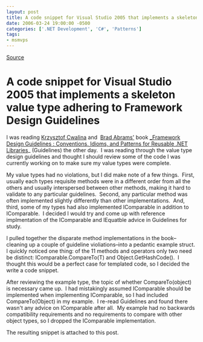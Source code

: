 ```yaml
---
layout: post
title: A code snippet for Visual Studio 2005 that implements a skeleton value type adhering to Framework Design Guidelines
date: 2006-03-24 19:00:00 -0500
categories: ['.NET Development', 'C#', 'Patterns']
tags:
- msmvps
---
```

[Source](http://blogs.msmvps.com/peterritchie/2006/03/25/a-code-snippet-for-visual-studio-2005-that-implements-a-skeleton-value-type-adhering-to-framework-design-guidelines/ "Permalink to A code snippet for Visual Studio 2005 that implements a skeleton value type adhering to Framework Design Guidelines")

# A code snippet for Visual Studio 2005 that implements a skeleton value type adhering to Framework Design Guidelines

I was reading [Krzysztof Cwalina][1] and  [Brad Abrams'][2] book [_Framework Design Guidelines : Conventions, Idioms, and Patterns for Reusable .NET Libraries][3]_ (Guidelines) the other day.  I was reading through the value type design guidelines and thought I should review some of the code I was currently working on to make sure my value types were complete.

My value types had no violations, but I did make note of a few things.  First, usually each types requisite methods were in a different order from all the others and usually interspersed between other methods, making it hard to validate to any particular guidelines.  Second, any particular method was often implemented slightly differently than other implementations.  And, third, some of my types had also implemented IComparable in addition to IComparable<T>.  I decided I would try and come up with reference implmentation of the IComparable<T> and IEquatble<T> advice in Guidelines for study.

I pulled together the disparate method implementations in the book–cleaning up a couple of guideline violiations–into a pedantic example struct.  I quickly noticed one thing: of the 11 methods and operators only two need be distinct: IComparable<T>.CompareTo(T) and Object.GetHashCode().  I thought this would be a perfect case for templated code, so I decided the write a code snippet.

After reviewing the example type, the topic of whether CompareTo(object) is necessary came up.  I had mistakingly assumed IComparable should be implemented when implementing IComparable<T>, so I had included CompareTo(Object) in my example.  I re-read Guidelines and found there wasn't any advice on IComparable after all.  My example had no backwards compatibility requirements and no requirements to compare with other object types, so I dropped the IComparable implementation.

The resulting snippet is attached to this post.

[1]: http://web.archive.org/web/20080525221946/http://blogs.msdn.com/kcwalina/
[2]: http://web.archive.org/web/20080525221946/http://blogs.msdn.com/brada
[3]: http://web.archive.org/web/20080525221946/http://www.amazon.com/exec/obidos/ASIN/0321246756/bradabramsblo-20

